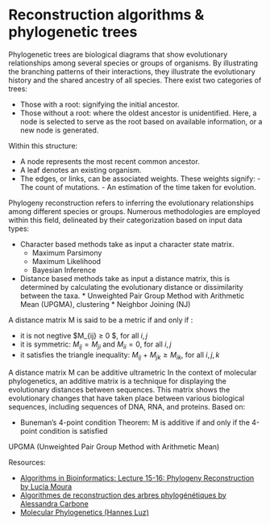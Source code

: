# Reconstruction algorithms & phylogenetic trees
 
Phylogenetic trees are biological diagrams that show evolutionary relationships among several species or groups of organisms. By illustrating the branching patterns of their interactions, they illustrate the evolutionary history and the shared ancestry of all species. There exist two categories of trees:
- Those with a root: signifying the initial ancestor.
- Those without a root: where the oldest ancestor is unidentified. Here, a node is selected to serve as the root based on available information, or a new node is generated.
  
Within this structure:
- A node represents the most recent common ancestor.
- A leaf denotes an existing organism.
- The edges, or links, can be associated weights. These weights signify:
       - The count of mutations.
       - An estimation of the time taken for evolution.


Phylogeny reconstruction refers to inferring the evolutionary relationships among different species or groups. Numerous methodologies are employed within this field, delineated by their categorization based on input data types:
* Character based methods take as input a character state matrix.
  * Maximum Parsimony
  * Maximum Likelihood
  * Bayesian Inference
* Distance based methods take as input a distance matrix, this is determined by calculating the evolutionary distance or dissimilarity between the taxa.
      * Unweighted Pair Group Method with Arithmetic Mean (UPGMA), clustering
      * Neighbor Joining (NJ)

 A distance matrix M is said to be a metric if and only if :
 * it is not negtive  $M_{ij} ≥ 0 $, for all  $i, j$
 * it is symmetric: $M_{ij} = M_{ji}$ and $M_{ii} = 0$, for all $i, j$
 * it satisfies the triangle inequality: $M_{ij}$ + $M_{jk} ≥ M_{ik}$, for all $i, j, k$
 
 A distance matrix M can be additive ultrametric
 In the context of molecular phylogenetics, an additive matrix is a technique for displaying the evolutionary distances between sequences. This matrix shows the evolutionary changes that have taken place between various biological sequences, including sequences of DNA, RNA, and proteins.
 Based on:
 * Buneman’s 4-point condition Theorem:  M is additive if and only if the 4-point condition is satisfied



UPGMA (Unweighted Pair Group Method with Arithmetic Mean)





Resources: 
* [Algorithms in Bioinformatics: Lecture 15-16: Phylogeny Reconstruction by Lucia Moura](https://www.site.uottawa.ca/~lucia/courses/5126-11/lecturenotes/16-17PhylogenyReconstruction.pdf)
* [Algorithmes de reconstruction des arbres phylogénétiques by Alessandra Carbone](https://www.ihes.fr/~carbone/L4_AAGB_Arbres_Phylogenetiques.pdf)
* [Molecular Phylogenetics (Hannes Luz)](https://www.molgen.mpg.de/3373145/evolution.pdf)

